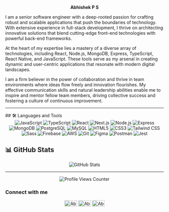 <p align="center">
<b>Abhishek P S</b>
</p>
<p align="left">
I am a senior software engineer with a deep-rooted passion for crafting robust and scalable applications that push the boundaries of technology. With extensive experience in full-stack development, I thrive on architecting innovative solutions that blend cutting-edge front-end technologies with powerful back-end frameworks.
</p>
<p align="left">
At the heart of my expertise lies a mastery of a diverse array of technologies, including React, Node.js, MongoDB, Express, TypeScript, React Native, and JavaScript. These tools serve as my arsenal in creating dynamic and user-centric applications that resonate with modern digital landscapes.
</p>
<p align="left">
I am a firm believer in the power of collaboration and thrive in team environments where ideas flow freely and innovation flourishes. My effective communication skills and natural leadership abilities enable me to inspire and mentor fellow team members, driving collective success and fostering a culture of continuous improvement.
</p>

<hr />
## 🛠️ Languages and Tools

<div align="center">
  <img src="https://img.shields.io/badge/JavaScript-F7DF1E?style=for-the-badge&logo=javascript&logoColor=black" alt="JavaScript" />
  <img src="https://img.shields.io/badge/TypeScript-007ACC?style=for-the-badge&logo=typescript&logoColor=white" alt="TypeScript" />
  <img src="https://img.shields.io/badge/React-20232A?style=for-the-badge&logo=react&logoColor=61DAFB" alt="React" />
  <img src="https://img.shields.io/badge/Next.js-000000?style=for-the-badge&logo=next.js&logoColor=white" alt="Next.js" />
  <img src="https://img.shields.io/badge/Node.js-339933?style=for-the-badge&logo=nodedotjs&logoColor=white" alt="Node.js" />
  <img src="https://img.shields.io/badge/Express-000000?style=for-the-badge&logo=express&logoColor=white" alt="Express" />
  <img src="https://img.shields.io/badge/MongoDB-4EA94B?style=for-the-badge&logo=mongodb&logoColor=white" alt="MongoDB" />
  <img src="https://img.shields.io/badge/PostgreSQL-316192?style=for-the-badge&logo=postgresql&logoColor=white" alt="PostgreSQL" />
  <img src="https://img.shields.io/badge/MySQL-4479A1?style=for-the-badge&logo=mysql&logoColor=white" alt="MySQL" />
  <img src="https://img.shields.io/badge/HTML5-E34F26?style=for-the-badge&logo=html5&logoColor=white" alt="HTML5" />
  <img src="https://img.shields.io/badge/CSS3-1572B6?style=for-the-badge&logo=css3&logoColor=white" alt="CSS3" />
  <img src="https://img.shields.io/badge/Tailwind_CSS-38B2AC?style=for-the-badge&logo=tailwind-css&logoColor=white" alt="Tailwind CSS" />
  <img src="https://img.shields.io/badge/Sass-CC6699?style=for-the-badge&logo=sass&logoColor=white" alt="Sass" />
  <img src="https://img.shields.io/badge/Firebase-FFCA28?style=for-the-badge&logo=firebase&logoColor=black" alt="Firebase" />
  <img src="https://img.shields.io/badge/AWS-232F3E?style=for-the-badge&logo=amazon-aws&logoColor=white" alt="AWS" />
  <img src="https://img.shields.io/badge/Git-F05032?style=for-the-badge&logo=git&logoColor=white" alt="Git" />
  <img src="https://img.shields.io/badge/Figma-F24E1E?style=for-the-badge&logo=figma&logoColor=white" alt="Figma" />
  <img src="https://img.shields.io/badge/Postman-FF6C37?style=for-the-badge&logo=postman&logoColor=white" alt="Postman" />
  <img src="https://img.shields.io/badge/Jest-C21325?style=for-the-badge&logo=jest&logoColor=white" alt="Jest" />
</div>

## 📊 GitHub Stats

<div align="center">
  <img src="https://github-readme-stats.vercel.app/api?username=abhishek-p-s&show_icons=true&locale=en&theme=tokyonight" alt="GitHub Stats" />
</div>

---

<div align="center">
  <img src="https://komarev.com/ghpvc/?username=abhishek-p-s&label=Profile%20views&color=0e75b6&style=flat" alt="Profile Views Counter" />
</div>
    
<h3 align="left">Connect with me</h3>
<p align="center">
  <a href="https://in.linkedin.com/in/abhishek-p-s-83a2311b6?trk=public_profile_browsemap" target="blank"
    ><img
      align="center"
      src="https://raw.githubusercontent.com/rahuldkjain/github-profile-readme-generator/master/src/images/icons/Social/linked-in-alt.svg"
      alt="Abhishek"
      height="20"
      width="40"
  /></a>
  <a href="https://www.facebook.com/people/Abhishek-Ps/pfbid022nBk1VpzsKXLePFBQ3nJHHQZVBGbMV453QBDhbx5afZn1ztHjFhVgVCbDgicEw5rl/" target="blank"
    ><img
      align="center"
      src="https://raw.githubusercontent.com/rahuldkjain/github-profile-readme-generator/master/src/images/icons/Social/facebook.svg"
      alt="Abhishek"
      height="20"
      width="40"
  /></a>
  <a href="https://www.instagram.com/___abhishek___p_s_/" target="blank"
    ><img
      align="center"
      src="https://raw.githubusercontent.com/rahuldkjain/github-profile-readme-generator/master/src/images/icons/Social/instagram.svg"
      alt="Abhishek"
      height="20"
      width="40"
  /></a>
</p>
